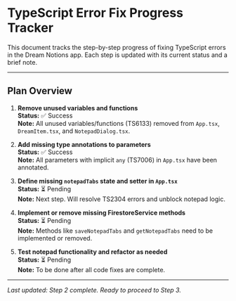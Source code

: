 # TypeScript Error Fix Progress Tracker

This document tracks the step-by-step progress of fixing TypeScript errors in the Dream Notions app. Each step is updated with its current status and a brief note.

---

## Plan Overview

1. **Remove unused variables and functions**  
   **Status:** ✅ Success  
   **Note:** All unused variables/functions (TS6133) removed from `App.tsx`, `DreamItem.tsx`, and `NotepadDialog.tsx`.

2. **Add missing type annotations to parameters**  
   **Status:** ✅ Success  
   **Note:** All parameters with implicit `any` (TS7006) in `App.tsx` have been annotated.

3. **Define missing `notepadTabs` state and setter in `App.tsx`**  
   **Status:** ⏳ Pending  
   **Note:** Next step. Will resolve TS2304 errors and unblock notepad logic.

4. **Implement or remove missing FirestoreService methods**  
   **Status:** ⏳ Pending  
   **Note:** Methods like `saveNotepadTabs` and `getNotepadTabs` need to be implemented or removed.

5. **Test notepad functionality and refactor as needed**  
   **Status:** ⏳ Pending  
   **Note:** To be done after all code fixes are complete.

---

_Last updated: Step 2 complete. Ready to proceed to Step 3._ 